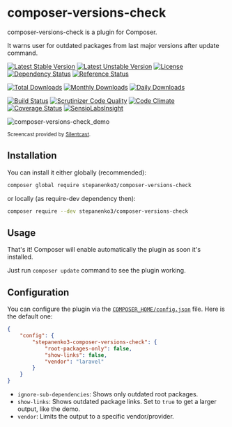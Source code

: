 # composer-versions-check

composer-versions-check is a plugin for Composer.

It warns user for outdated packages from last major versions after update command.

[![Latest Stable Version](https://poser.pugx.org/stepanenko3/composer-versions-check/v/stable)](https://packagist.org/packages/stepanenko3/composer-versions-check)
[![Latest Unstable Version](https://poser.pugx.org/stepanenko3/composer-versions-check/v/unstable)](https://packagist.org/packages/stepanenko3/composer-versions-check)
[![License](https://poser.pugx.org/stepanenko3/composer-versions-check/license)](https://packagist.org/packages/stepanenko3/composer-versions-check)
[![Dependency Status](https://www.versioneye.com/php/stepanenko3:composer-versions-check/badge.svg)](https://www.versioneye.com/php/stepanenko3:composer-versions-check)
[![Reference Status](https://www.versioneye.com/php/stepanenko3:composer-versions-check/reference_badge.svg)](https://www.versioneye.com/php/stepanenko3:composer-versions-check/references)

[![Total Downloads](https://poser.pugx.org/stepanenko3/composer-versions-check/downloads)](https://packagist.org/packages/stepanenko3/composer-versions-check)
[![Monthly Downloads](https://poser.pugx.org/stepanenko3/composer-versions-check/d/monthly)](https://packagist.org/packages/stepanenko3/composer-versions-check)
[![Daily Downloads](https://poser.pugx.org/stepanenko3/composer-versions-check/d/daily)](https://packagist.org/packages/stepanenko3/composer-versions-check)

[![Build Status](https://travis-ci.org/Soullivaneuh/composer-versions-check.svg?branch=master)](https://travis-ci.org/Soullivaneuh/composer-versions-check)
[![Scrutinizer Code Quality](https://scrutinizer-ci.com/g/Soullivaneuh/composer-versions-check/badges/quality-score.png?b=master)](https://scrutinizer-ci.com/g/Soullivaneuh/composer-versions-check/?branch=master)
[![Code Climate](https://codeclimate.com/github/Soullivaneuh/composer-versions-check/badges/gpa.svg)](https://codeclimate.com/github/Soullivaneuh/composer-versions-check)
[![Coverage Status](https://coveralls.io/repos/Soullivaneuh/composer-versions-check/badge.svg?branch=master)](https://coveralls.io/r/Soullivaneuh/composer-versions-check?branch=master)
[![SensioLabsInsight](https://insight.sensiolabs.com/projects/278a8379-fb6d-425f-b175-7d7b9ef93d47/mini.png)](https://insight.sensiolabs.com/projects/278a8379-fb6d-425f-b175-7d7b9ef93d47)

![composer-versions-check_demo](https://cloud.githubusercontent.com/assets/1698357/14637529/2e32a778-0632-11e6-99c7-0e1c284a7436.gif)

<sup>Screencast provided by [Silentcast](https://github.com/colinkeenan/silentcast).</sup>

## Installation

You can install it either globally (recommended):

```bash
composer global require stepanenko3/composer-versions-check
```

or locally (as require-dev dependency then):

```bash
composer require --dev stepanenko3/composer-versions-check
```

## Usage

That's it! Composer will enable automatically the plugin as soon it's installed.

Just run `composer update` command to see the plugin working.

## Configuration

You can configure the plugin via the [`COMPOSER_HOME/config.json`](https://getcomposer.org/doc/03-cli.md#composer-home) file. Here is the default one:

```json
{
    "config": {
        "stepanenko3-composer-versions-check": {
            "root-packages-only": false,
            "show-links": false,
            "vendor": "laravel"
        }
    }
}
```

* `ignore-sub-dependencies`: Shows only outdated root packages.
* `show-links`: Shows outdated package links. Set to `true` to get a larger output, like the demo.
* `vendor`: Limits the output to a specific vendor/provider.
